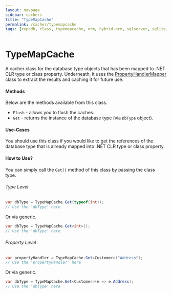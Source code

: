 ```yaml
---
layout: navpage
sidebar: cachers
title: "TypeMapCache"
permalink: /cacher/typemapcache
tags: [repodb, class, typemapcache, orm, hybrid-orm, sqlserver, sqlite, mysql, postgresql]
---
```


# TypeMapCache

A cacher class for the database type objects that has been mapped to .NET CLR type or class property. Underneath, it uses the [PropertyHandlerMapper](/mapper/propertyhandlermapper) class to extract the results and caching it for future use.

#### Methods

Below are the methods available from this class.

- `Flush` - allows you to flush the caches.
- `Get` - returns the instance of the database type (via `DbType` object).

#### Use-Cases

You should use this class if you would like to get the references of the database type that is already mapped into .NET CLR type or class property.

#### How to Use?

You can simply call the `Get()` method of this class by passing the class type.

###### Type Level

```csharp
var dbType = TypeMapCache.Get(typeof(int));
// Use the 'dbType' here
```

Or via generic.

```csharp
var dbType = TypeMapCache.Get<int>();
// Use the 'dbType' here
```

###### Property Level

```csharp
var propertyHandler = TypeMapCache.Get<Customer>("Address");
// Use the 'propertyHandler' here
```

Or via generic.

```csharp
var dbType = TypeMapCache.Get<Customer>(e => e.Address);
// Use the 'dbType' here
```